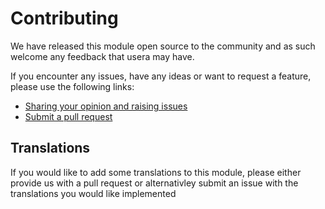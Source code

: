 # Contributing

We have released this module open source to the community and as such welcome
any feedback that usera may have.

If you encounter any issues, have any ideas or want to request a feature, please
use the following links:

 * [Sharing your opinion and raising issues](https://github.com/i-lateral/silverstripe-notifier/issues)
 * [Submit a pull request](https://github.com/silvercommerce/i-lateral/silverstripe-notifier/pulls)

## Translations

If you would like to add some translations to this module, please either provide
us with a pull request or alternativley submit an issue with the translations you
would like implemented